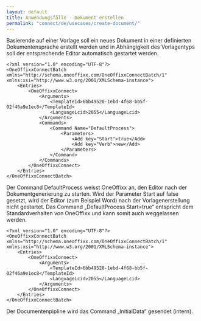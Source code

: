 ```yaml
---
layout: default
title: Anwendungsfälle - Dokument erstellen
permalink: "connect/de/usecases/create-document/"
---
```


Basierende auf einer Vorlage soll ein neues Dokument in einer definierten Dokumentensprache erstellt werden und in Abhängigkeit des Vorlagentyps soll der entsprechende Editor automatisch gestartet werden. 
    
    <?xml version="1.0" encoding="UTF-8"?>
    <OneOffixxConnectBatch xmlns="http://schema.oneoffixx.com/OneOffixxConnectBatch/1" xmlns:xsi="http://www.w3.org/2001/XMLSchema-instance">
    	<Entries>
    		<OneOffixxConnect>
    			<Arguments>
    				<TemplateId>6bb49520-1ebd-4f68-bb5f-02f46a9e1ec8</TemplateId>
    				<LanguageLcid>2055</LanguageLcid>
    			</Arguments>
    			<Commands>
    				<Command Name="DefaultProcess">
    					<Parameters>
    						<Add key="Start">true</Add>
    						<Add key="Verb">new</Add>
    					</Parameters>
    				</Command>
    			</Commands>
    		</OneOffixxConnect>
    	</Entries>
    </OneOffixxConnectBatch>
   
Der Command DefaultProcess weisst OneOffixx an, den Editor nach der Dokumentgenerierung zu starten. Wird der Parameter Start auf false gesetzt, wird der Editor (zum Beispiel Word) nach der Vorlagenerstellung nicht gestartet. Das Command „DefaultProcess Start=true“ entspricht dem Standardverhalten von OneOffixx und kann somit auch weggelassen werden.

    <?xml version="1.0" encoding="UTF-8"?>
    <OneOffixxConnectBatch xmlns="http://schema.oneoffixx.com/OneOffixxConnectBatch/1" xmlns:xsi="http://www.w3.org/2001/XMLSchema-instance">
    	<Entries>
    		<OneOffixxConnect>
    			<Arguments>
    				<TemplateId>6bb49520-1ebd-4f68-bb5f-02f46a9e1ec8</TemplateId>
    				<LanguageLcid>2055</LanguageLcid>
    			</Arguments>
    		</OneOffixxConnect>
    	</Entries>
    </OneOffixxConnectBatch>

Der Documentenpipline wird das Command „InitialData“ gesendet (intern).


